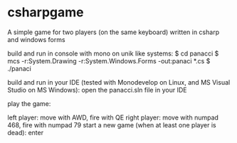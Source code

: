 # csharpgame
A simple game for two players (on the same keyboard) written in csharp and windows forms

build and run in console with mono on unik like systems:
$ cd panacci
$ mcs -r:System.Drawing -r:System.Windows.Forms -out:panaci *.cs 
$ ./panaci

build and run in your IDE (tested with Monodevelop on Linux, and MS Visual Studio on MS Windows):
open the panacci.sln file in your IDE

play the game:

left player: move with AWD, fire with QE
right player: move with numpad 468, fire with numpad 79
start a new game (when at least one player is dead): enter

